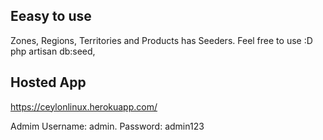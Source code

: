 
## Eeasy to use
Zones, Regions, Territories and Products has Seeders. Feel free to use :D php artisan db:seed,


## Hosted App

https://ceylonlinux.herokuapp.com/

Admim
Username: admin.
Password: admin123

